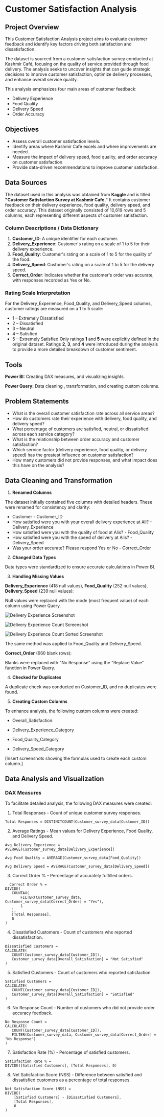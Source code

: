 # Customer Satisfaction Analysis

## Project Overview

This Customer Satisfaction Analysis project aims to evaluate customer feedback and identify key factors driving both satisfaction and dissatisfaction.

The dataset is sourced from a customer satisfaction survey conducted at Kashmir Café, focusing on the quality of service provided through food delivery. The analysis seeks to uncover insights that can guide strategic decisions to improve customer satisfaction, optimize delivery processes, and enhance overall service quality.

This analysis emphasizes four main areas of customer feedback:

- Delivery Experience
- Food Quality 
- Delivery Speed
- Order Accuracy

## Objectives

- Assess overall customer satisfaction levels.
- Identify areas where Kashmir Cafe excels and where improvements are needed.
- Measure the impact of delivery speed, food quality, and order accuracy on customer satisfaction.
- Provide data-driven recommendations to improve customer satisfaction.

## Data Sources

The dataset used in this analysis was obtained from **Kaggle** and is titled **"Customer Satisfaction Survey at Kashmir Cafe."** It contains customer feedback on their delivery experience, food quality, delivery speed, and order accuracy.
This dataset originally consisted of 10,616 rows and 5 columns, each representing different aspects of customer satisfaction.

### Column Descriptions / Data Dictionary

1.	**Customer_ID**: A unique identifier for each customer.
2.	**Delivery_Experience**: Customer's rating on a scale of 1 to 5 for their delivery experience.
3.	**Food_Quality**: Customer's rating on a scale of 1 to 5 for the quality of the food.
4.	**Delivery_Speed**: Customer's rating on a scale of 1 to 5 for the delivery speed.
5.	**Correct_Order**: Indicates whether the customer's order was accurate, with responses recorded as Yes or No.

### Rating Scale Interpretation

For the Delivery_Experience, Food_Quality, and Delivery_Speed columns, customer ratings are measured on a 1 to 5 scale:
- 1 – Extremely Dissatisfied
- 2 – Dissatisfied
- 3 – Neutral
- 4 – Satisfied
- 5 – Extremely Satisfied
Only ratings **1** and **5** were explicitly defined in the original dataset. Ratings **2**, **3**, and **4** were introduced during the analysis to provide a more detailed breakdown of customer sentiment.

## Tools
**Power BI:** Creating DAX measures, and visualizing insights.

**Power Query:** Data cleaning , transformation, and creating custom columns.

## Problem Statements

- What is the overall customer satisfaction rate across all service areas?
- How do customers rate their experience with delivery, food quality, and delivery speed?
- What percentage of customers are satisfied, neutral, or dissatisfied across each service category?
- What is the relationship between order accuracy and customer satisfaction?
- Which service factor (delivery experience, food quality, or delivery speed) has the greatest influence on customer satisfaction?
- How many customers did not provide responses, and what impact does this have on the analysis?

## Data Cleaning and Transformation 

1. **Renamed Columns**
   
The dataset initially contained five columns with detailed headers. These were renamed for consistency and clarity:

- Customer - Customer_ID
- How satisfied were you with your overall delivery experience at Ali? -  Delivery_Experience
- How satisfied were you with the quality of food at Alis? - Food_Quality
- How satisfied were you with the speed of delivery at Alis? - Delivery_Speed
- Was your order accurate? Please respond Yes or No - Correct_Order

2. **Changed Data Types**
   
Data types were standardized to ensure accurate calculations in Power BI.

3. **Handling Missing Values**
   
**Delivery_Experience** (418 null values), **Food_Quality** (252 null values), **Delivery_Speed** (239 null values):

Null values were replaced with the mode (most frequent value) of each column using Power Query.

![Delivery Experience Screenshot](https://github.com/Rolakamin/Customer-Satisfaction-Analysis/blob/main/delivery_experience.png)

![Delivery Experience Count Screenshot](https://github.com/Rolakamin/Customer-Satisfaction-Analysis/blob/main/delivery_experience_count.png)

![Delivery Experience Count Sorted Screenshot](https://github.com/Rolakamin/Customer-Satisfaction-Analysis/blob/main/delivery_experience_%20sorted%20descending.png
)

The same method was applied to Food_Quality and Delivery_Speed.

**Correct_Order** (660 blank rows):

Blanks were replaced with "No Response" using the "Replace Value" function in Power Query.

4. **Checked for Duplicates**
   
A duplicate check was conducted on Customer_ID, and no duplicates were found.

5. **Creating Custom Columns**
   
To enhance analysis, the following custom columns were created:

- Overall_Satisfaction

- Delivery_Experience_Category

- Food_Quality_Category

- Delivery_Speed_Category

 [Insert screenshots showing the formulas used to create each custom column.]


## Data Analysis and Visualization



### DAX Measures

To facilitate detailed analysis, the following DAX measures were created:

1. Total Responses - Count of unique customer survey responses.
   
```DAX
Total Responses = DISTINCTCOUNT(Customer_survey_data[Customer_ID])
```

2. Average Ratings - Mean values for Delivery Experience, Food Quality, and Delivery Speed.

 ```DAX
Avg Delivery Experience = AVERAGE(Customer_survey_data[Delivery_Experience])
```

 ```DAX
Avg Food Quality = AVERAGE(Customer_survey_data[Food_Quality])
```

 ```DAX
Avg Delivery Speed = AVERAGE(Customer_survey_data[Delivery_Speed])
```

3. Correct Order % - Percentage of accurately fulfilled orders.

 ```DAX
   Correct Order % = 
DIVIDE(
    COUNTAX(
        FILTER(Customer_survey_data, Customer_survey_data[Correct_Order] = "Yes"), 
        1
    ),
    [Total Responses],
    0
)
```

4.	Dissatisfied Customers - Count of customers who reported dissatisfaction.

 ```DAX
Dissatisfied Customers = 
CALCULATE(
    COUNT(Customer_survey_data[Customer_ID]), 
    Customer_survey_data[Overall_Satisfaction] = "Not Satisfied"
)
```

5. Satisfied Customers - Count of customers who reported satisfaction

 ```DAX
 Satisfied Customers = 
CALCULATE(
    COUNT(Customer_survey_data[Customer_ID]),
    Customer_survey_data[Overall_Satisfaction] = "Satisfied"
)
```

6. No Response Count - Number of customers who did not provide order accuracy feedback.

 ```DAX
No Response Count = 
CALCULATE(
    COUNT(Customer_survey_data[Customer_ID]), 
    FILTER(Customer_survey_data, Customer_survey_data[Correct_Order] = "No Response")
)
```

7.	Satisfaction Rate (%) - Percentage of satisfied customers.

 ```DAX
Satisfaction Rate % = 
DIVIDE([Satisfied Customers], [Total Responses], 0)
```

8. Net Satisfaction Score (NSS) - Difference between satisfied and dissatisfied customers as a percentage of total responses.

```DAX
Net Satisfaction Score (NSS) = 
DIVIDE(
    [Satisfied Customers] - [Dissatisfied Customers], 
    [Total Responses], 
    0
)
```








  










